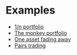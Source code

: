 # Examples

- [1/n portfolio](https://www.cvxgrp.org/simulator/marimo/Balanced.html)
- [The monkey portfolio](https://www.cvxgrp.org/simulator/marimo/monkey.html)
- [One asset fading away](https://www.cvxgrp.org/simulator/marimo/OneAssetFadingOut.html)
- [Pairs trading](https://www.cvxgrp.org/simulator/marimo/pairs.html)
